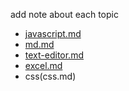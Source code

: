 add note about each topic

* [javascript.md](javascript.md)
* [md.md](md.md)
* [text-editor.md](text-editors.md)
* [excel.md](excel.md)
* css(css.md)
